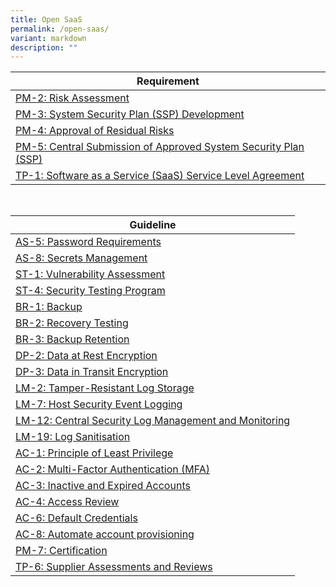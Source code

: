 ```yaml
---
title: Open SaaS
permalink: /open-saas/
variant: markdown
description: ""
---
```

| Requirement |
| ---- |
| [PM-2: Risk Assessment](/control-catalog/pm/#pm-2) |
| [PM-3: System Security Plan (SSP) Development](/control-catalog/pm/#pm-3) |
| [PM-4: Approval of Residual Risks](/control-catalog/pm/#pm-4) |
| [PM-5: Central Submission of Approved System Security Plan (SSP)](/control-catalog/pm/#pm-5) |
| [TP-1: Software as a Service (SaaS) Service Level Agreement](/control-catalog/tp/#tp-1) |


<br>

| Guideline |
| ---- |
| [AS-5: Password Requirements](/control-catalog/as/#as-5) |
| [AS-8: Secrets Management](/control-catalog/as/#as-8) |
| [ST-1: Vulnerability Assessment](/control-catalog/st/#st-1) |
| [ST-4: Security Testing Program](/control-catalog/st/#st-4) |
| [BR-1: Backup](/control-catalog/br/#br-1) |
| [BR-2: Recovery Testing](/control-catalog/br/#br-2) |
| [BR-3: Backup Retention](/control-catalog/br/#br-3) |
| [DP-2: Data at Rest Encryption](/control-catalog/dp/#dp-2) |
| [DP-3: Data in Transit Encryption](/control-catalog/dp/#dp-3) |
| [LM-2: Tamper-Resistant Log Storage](/control-catalog/lm/#lm-2) |
| [LM-7: Host Security Event Logging](/control-catalog/lm/#lm-7) |
| [LM-12: Central Security Log Management and Monitoring](/control-catalog/lm/#lm-12) |
| [LM-19: Log Sanitisation](/control-catalog/lm/#lm-19) |
| [AC-1: Principle of Least Privilege](/control-catalog/ac/#ac-1) |
| [AC-2: Multi-Factor Authentication (MFA)](/control-catalog/ac/#ac-2) |
| [AC-3: Inactive and Expired Accounts](/control-catalog/ac/#ac-3) |
| [AC-4: Access Review](/control-catalog/ac/#ac-4) |
| [AC-6: Default Credentials](/control-catalog/ac/#ac-6) |
| [AC-8: Automate account provisioning](/control-catalog/ac/#ac-8) |
| [PM-7: Certification](/control-catalog/pm/#pm-7) |
| [TP-6: Supplier Assessments and Reviews](/control-catalog/tp/#tp-6) |